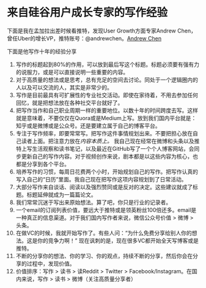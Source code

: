 # 来自硅谷用户成长专家的写作经验
下面是我在孟加拉出差时候看推特，发现User Growth方面专家Andrew Chen，曾任Uber的增长VP，推特账号：@andrewchen。[Andrew Chen](https://twitter.com/andrewchen/status/890076892698750976)

下面是他写作十年的经验分享

1. 写作的标题起到80%的作用，可以放到最后写这个标题。标题必须要有强有力的说服力，或是可以直接说明一些重要的内容。
2. 对于高质量的想法或是思考，总有充足的空间去讨论。同处于一个逻辑圈内的人以及可以交流的人，其实是非常少的。
3. 写作是目前最具有可扩展性的专业社交活动。即使在家待着，不用去参加任何回忆，就是把想法放在各种社交平台就好了。
4. 把写作当作和自己职业周期一样的重要地位。以数十年的时间跨度去写。这样就是意味着，不要仅仅在Quora或是Medium上写。放到我们国内平台就是：知乎或是微博或是公众号。还是要建立属于自己的博客平台。
5. 专注于写作频率，即要常常写。把写作这件事情规划出来。不要把担心放在自己读者上面。把注意力放在*内容本质上。* 我自己现在经常在微博和头条以及推特上写生活观察和读书笔记，以及最近在GitHub写了一个个人博客网站，会同步更新自己的写作内容。对于视频创作来说，剧本都是以这些内容为核心，也都是分享到各个平台。
6. 培养写作的习惯，每周日花费两个小时，开始规划自己的写作。把写作认真的写入自己的“日历”里面。我自己现在把写作这项内容规划到了日常活动。
7. 大部分写作来自谈话、阅读以及强烈赞同或是反对的决定。这些建议就成了标题。标题延伸就成为一篇篇论文。
8. 我们常常沉迷于写出来原始想法。算了吧，你只是行业的记录者。
9. 一个email的订阅列表价值，要远大于推特或是领英粉丝100倍还多。email是一种真正的信息渠道。对于我们国内写作者来说，微信公众号价值 > 微博 > 头条。
10. 在做VC的时候，我就开始写作了。有些人问：“为什么免费分享给别人你的想法。这是你的竞争力啊！” 现在讽刺的是，现在很多VC都开始全天写博客或是推特。
11. 不断的分享你的想法、你的学习、你的观点，持续不断的分享，然后你会在分享的过程中，发现价值。
12. 价值排序：写作 > 读书 > 读Reddit > Twitter > Facebook/Instagram。在国内来说，写作 > 读书 > 微博（关注高质量分享者）



